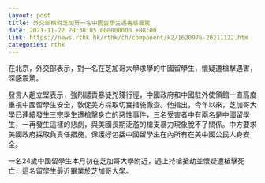 ```yaml
---
layout: post
title: 外交部稱對芝加哥一名中國留學生遇害感震驚
date: 2021-11-22 20:30:05.000000000 +08:00
link: https://news.rthk.hk/rthk/ch/component/k2/1620976-20211122.htm
categories: rthk
---
```


在北京，外交部表示，對一名在芝加哥大學求學的中國留學生，懷疑遭槍擊遇害，深感震驚。

發言人趙立堅表示，強烈譴責暴徒兇殘行徑，中國政府和中國駐外使領館一直高度重視中國留學生安全，敦促美方採取切實措施徹查。他指出，今年以來，芝加哥大學已連續發生三宗學生遭槍擊身亡的惡性事件，三名受害者中有兩名是中國留學生，一再發生這樣的悲劇，與美國長期泛濫的槍支暴力現象脫不了關係。中方要求美國政府採取負責任措施，保護好包括中國留學生在內所有在美中國公民人身安全。

一名24歲中國留學生本月初在芝加哥大學附近，遇上持槍搶劫並懷疑遭槍擊死亡，這名留學生最近畢業於芝加哥大學。

